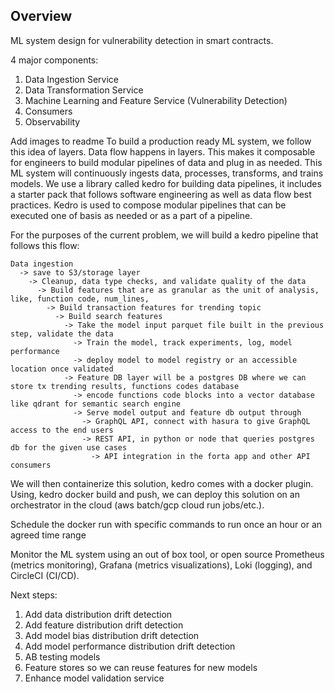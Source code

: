 ## Overview
ML system design for vulnerability detection in smart contracts.

4 major components:

1. Data Ingestion Service
2. Data Transformation Service
3. Machine Learning and Feature Service (Vulnerability Detection)
4. Consumers
5. Observability

Add images to readme
To build a production ready ML system, we follow this idea of layers. Data flow happens in layers. This makes it composable for engineers to build modular pipelines of data and plug in as needed. This ML system will continuously ingests data, processes, transforms, and trains models. We use a library called kedro for building data pipelines, it includes a starter pack that follows software engineering as well as data flow best  practices. Kedro is used to compose modular pipelines that can be executed one of basis as needed or as a part of a pipeline.

For the purposes of the current problem, we will build a kedro pipeline that follows this flow:

```
Data ingestion
  -> save to S3/storage layer
    -> Cleanup, data type checks, and validate quality of the data
      -> Build features that are as granular as the unit of analysis, like, function code, num_lines, 
        -> Build transaction features for trending topic
          -> Build search features
            -> Take the model input parquet file built in the previous step, validate the data
              -> Train the model, track experiments, log, model performance
              -> deploy model to model registry or an accessible location once validated
            -> Feature DB layer will be a postgres DB where we can store tx trending results, functions codes database
              -> encode functions code blocks into a vector database like qdrant for semantic search engine
              -> Serve model output and feature db output through
                -> GraphQL API, connect with hasura to give GraphQL access to the end users
                -> REST API, in python or node that queries postgres db for the given use cases
                  -> API integration in the forta app and other API consumers
```
We will then containerize this solution, kedro comes with a docker plugin. Using, kedro docker build and push, we can deploy this solution on an orchestrator in the cloud (aws batch/gcp cloud run jobs/etc.). 

Schedule the docker run with specific commands to run once an hour or an agreed time range

Monitor the ML system using an out of box tool, or open source Prometheus (metrics monitoring), Grafana (metrics visualizations), Loki (logging), and CircleCI (CI/CD).

Next steps:
1. Add data distribution drift detection
2. Add feature distribution drift detection
3. Add model bias distribution drift detection
4. Add model performance distribution drift detection
5. AB testing models
6. Feature stores so we can reuse features for new models
7. Enhance model validation service